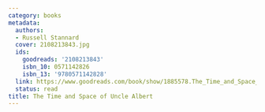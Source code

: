 ```yaml
---
category: books
metadata:
  authors:
  - Russell Stannard
  cover: 2108213843.jpg
  ids:
    goodreads: '2108213843'
    isbn_10: 0571142826
    isbn_13: '9780571142828'
  link: https://www.goodreads.com/book/show/1885578.The_Time_and_Space_of_Uncle_Albert
  status: read
title: The Time and Space of Uncle Albert
---
```

